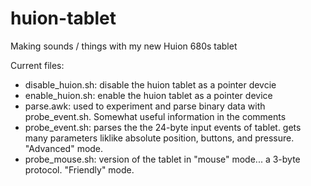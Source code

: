 # huion-tablet
Making sounds / things with my new Huion 680s tablet

Current files:
- disable_huion.sh: disable the huion tablet as a pointer devcie
- enable_huion.sh: enable the huion tablet as a pointer device
- parse.awk: used to experiment and parse binary data with probe_event.sh. Somewhat useful information in the comments
- probe_event.sh: parses the the 24-byte input events of tablet. gets many parameters liklike absolute position, buttons, and pressure. "Advanced" mode.
- probe_mouse.sh: version of the tablet in "mouse" mode... a 3-byte protocol. "Friendly" mode.
